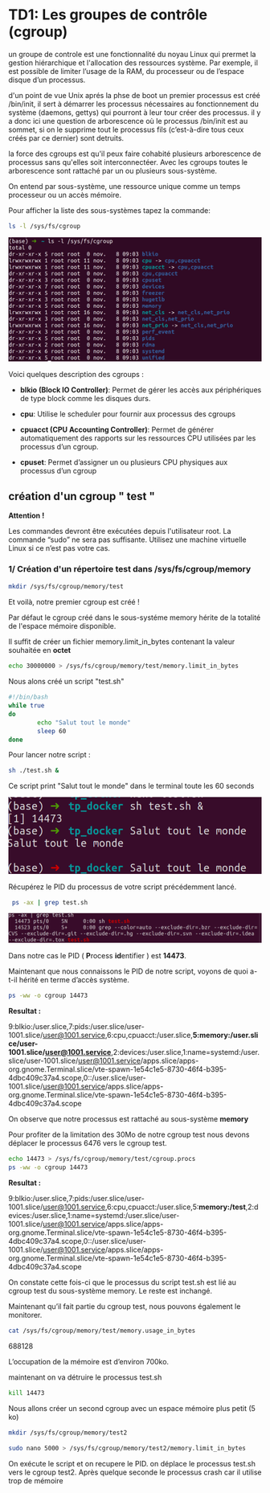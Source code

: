 # TD1: Les groupes de contrôle (cgroup)

un groupe de controle est une fonctionnalité du noyau Linux qui prermet la gestion hiérarchique et l'allocation des ressources système. Par exemple, il est possible de limiter l’usage de la RAM, du processeur ou de l’espace disque d’un processus.

d'un point de vue Unix aprés la phse de boot un premier processus est créé /bin/init, il sert à démarrer les processus nécessaires au fonctionnement du système (daemons, gettys) qui pourront à leur tour créer des processus. il y a donc ici une question de arborescence où le processus /bin/init est au sommet, si on le supprime tout le processus fils (c’est-à-dire tous ceux créés par ce dernier)  sont detruits.

la force des cgroups est qu'il peux faire cohabité plusieurs arborescence de processus sans qu'elles soit interconnectéer. Avec les cgroups toutes le arborescence sont rattaché par un ou plusieurs sous-système.

On entend par sous-système, une ressource unique comme un temps processeur ou un accès mémoire.

Pour afficher la liste des sous-systèmes tapez la commande:

```bash
ls -l /sys/fs/cgroup
```

  ![list cgroup](assets/list_cgroup.png)

Voici quelques description des cgroups :

- **blkio (Block IO Controller)**: Permet de gérer les accès aux périphériques de type block comme les disques durs.

- **cpu**:  Utilise le scheduler pour fournir aux processus des cgroups

- **cpuacct (CPU Accounting Controller)**: Permet de générer automatiquement des rapports sur les ressources CPU utilisées par les processus d’un cgroup.

- **cpuset**:  Permet d’assigner un ou plusieurs CPU physiques aux processus d’un cgroup

## création d'un cgroup " test "

**Attention !**

Les commandes devront être exécutées depuis l'utilisateur root. La commande “sudo” ne sera pas suffisante. Utilisez une machine virtuelle Linux si ce n’est pas votre cas.

### 1/ Création d'un répertoire test dans /sys/fs/cgroup/memory
```bash
mkdir /sys/fs/cgroup/memory/test
```
Et voilà, notre premier cgroup est créé !

Par défaut le cgroup créé dans le sous-systéme memory hérite de la totalité de l'espace mémoire disponible.

Il suffit de créer un fichier memory.limit_in_bytes contenant la valeur souhaitée en **octet**

```bash
echo 30000000 > /sys/fs/cgroup/memory/test/memory.limit_in_bytes
```
Nous alons créé un script "test.sh"

```bash
#!/bin/bash
while true
do
        echo "Salut tout le monde"
        sleep 60
done

```

Pour lancer notre script :
```bash
sh ./test.sh &
```

Ce script print "Salut tout le monde" dans le terminal toute les 60 seconds

  ![script](assets/script.png)

Récupérez le PID du processus de votre script précédemment lancé.

```bash
 ps -ax | grep test.sh
 ```
 ![PID](assets/PID.png)

Dans notre cas le PID ( **P**rocess **id**entifier ) est **14473**.

Maintenant que nous connaissons le PID de notre script, voyons de quoi a-t-il hérité en terme d’accès système.

```bash
ps -ww -o cgroup 14473
```
**Resultat :**

9:blkio:/user.slice,7:pids:/user.slice/user-1001.slice/user@1001.service,6:cpu,cpuacct:/user.slice,**5:memory:/user.slice/user-1001.slice/user@1001.service**,2:devices:/user.slice,1:name=systemd:/user.slice/user-1001.slice/user@1001.service/apps.slice/apps-org.gnome.Terminal.slice/vte-spawn-1e54c1e5-8730-46f4-b395-4dbc409c37a4.scope,0::/user.slice/user-1001.slice/user@1001.service/apps.slice/apps-org.gnome.Terminal.slice/vte-spawn-1e54c1e5-8730-46f4-b395-4dbc409c37a4.scope

  On observe que notre processus est rattaché au sous-système **memory**


Pour profiter de la limitation des 30Mo de notre cgroup test nous devons déplacer le processus 6476 vers le cgroup test.

```bash
echo 14473 > /sys/fs/cgroup/memory/test/cgroup.procs
ps -ww -o cgroup 14473

```

**Resultat :**

9:blkio:/user.slice,7:pids:/user.slice/user-1001.slice/user@1001.service,6:cpu,cpuacct:/user.slice,5:**memory:/test**,2:devices:/user.slice,1:name=systemd:/user.slice/user-1001.slice/user@1001.service/apps.slice/apps-org.gnome.Terminal.slice/vte-spawn-1e54c1e5-8730-46f4-b395-4dbc409c37a4.scope,0::/user.slice/user-1001.slice/user@1001.service/apps.slice/apps-org.gnome.Terminal.slice/vte-spawn-1e54c1e5-8730-46f4-b395-4dbc409c37a4.scope



On constate cette fois-ci que le processus du script test.sh est lié au cgroup test du sous-système memory. Le reste est inchangé.

Maintenant qu’il fait partie du cgroup test, nous pouvons également le monitorer.

```bash
cat /sys/fs/cgroup/memory/test/memory.usage_in_bytes
```
688128

L’occupation de la mémoire est d’environ 700ko.

maintenant on va détruire le processus test.sh

```bash
kill 14473
```

Nous allons créer un second cgroup avec un espace mémoire plus petit (5 ko)

```bash
mkdir /sys/fs/cgroup/memory/test2
```
```bash
sudo nano 5000 > /sys/fs/cgroup/memory/test2/memory.limit_in_bytes

```
On exécute le script et on recupere le PID. on déplace le processus test.sh vers le cgroup test2. Après quelque seconde le processus crash car il utilise trop de mémoire
